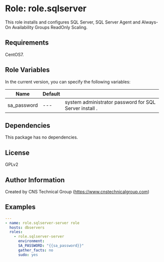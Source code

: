 Role: role.sqlserver
========

This role installs and configures SQL Server, SQL Server Agent and Always-On Availability Groups ReadOnly Scaling.

Requirements
------------

CentOS7. 

Role Variables
--------------

In the current version, you can specify the following variables:

| Name                  | Default |                                                              |
|-----------------------|---------|--------------------------------------------------------------|
| sa_password           |   ---   | system administrator password for SQL Server install .  |


Dependencies
------------

This package has no dependencies.

License
-------

GPLv2

Author Information
------------------

Created by CNS Technical Group (https://www.cnstechnicalgroup.com)

Examples
--------

```yaml
---
- name: role.sqlserver-server role 
  hosts: dbservers
  roles:
    - role.sqlserver-server
      environment:
      SA_PASSWORD: "{{sa_password}}"
      gather_facts: no
      sudo: yes

```
